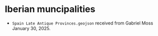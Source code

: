 # Iberian muncipalities

* `Spain Late Antique Provinces.geojson`
  received from Gabriel Moss January 30, 2025.
